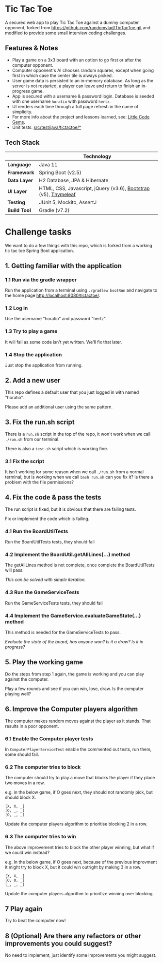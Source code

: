 # Tic Tac Toe

A secured web app to play Tic Tac Toe against a dummy computer opponent, forked from https://github.com/randomvlad/TicTacToe.git and modified to provide some small interview coding challenges.

## Features & Notes
* Play a game on a 3x3 board with an option to go first or after the computer opponent.
* Computer opponent's AI chooses random squares, except when going first in which case the center tile is always picked.
* User game data is persisted to an in-memory database. As long as the server is not restarted, a player can leave and return to finish an in-progress game.  
* App is secured with a username & password login. Database is seeded with one username `horatio` with password `hertz`.
* UI renders each time through a full page refresh in the name of simplicity.
* For more info about the project and lessons learned, see: [Little Code Gems](docs/code-gems.md).
* Unit tests: [src/test/java/tictactoe/*](src/test/java/tictactoe)

## Tech Stack
| | Technology |
|---|---|
| __Language__ | Java 11 |
| __Framework__ | Spring Boot (v2.5) |
| __Data Layer__ | H2 Database, JPA & Hibernate | 
| __UI Layer__ | HTML, CSS, Javascript, jQuery (v3.6), [Bootstrap](https://getbootstrap.com/) (v5), [Thymeleaf](http://www.thymeleaf.org/) |
| __Testing__ | JUnit 5, Mockito, AssertJ |
| __Build Tool__ | Gradle (v7.2) |


# Challenge tasks

We want to do a few things with this repo, which is forked from a working tic tac toe Spring Boot application.

## 1. Getting familiar with the application

### 1.1 Run via the gradle wrapper
Run the application from a terminal using `./gradlew bootRun` and navigate to the home page [http://localhost:8080/tictactoe/](http://localhost:8080/tictactoe/).

### 1.2 Log in
Use the username "horatio" and password "hertz".

### 1.3 Try to play a game
It will fail as some code isn't yet written. We'll fix that later.

### 1.4 Stop the application
Just stop the application from running.

## 2. Add a new user

This repo defines a default user that you just logged in with named "horatio".

Please add an additional user using the same pattern.

## 3. Fix the run.sh script

There is a `run.sh` script in the top of the repo, it won't work when we call `./run.sh` from our terminal.

There is also a `test.sh` script which is working fine.

### 3.1 Fix the script
It isn't working for some reason when we call `./run.sh` from a normal terminal, but is working when we call `bash run.sh` can you fix it? Is there a problem with the file permissions?

## 4. Fix the code & pass the tests

The run script is fixed, but it is obvious that there are failing tests.

Fix or implement the code which is failing.

### 4.1 Run the BoardUtilTests
Run the BoardUtilTests tests, they should fail

### 4.2 Implement the BoardUtil.getAllLines(...) method
The getAllLines method is not complete, once complete the BoardUtilTests will pass.

_This can be solved with simple iteration._

### 4.3 Run the GameServiceTests
Run the GameServiceTests tests, they should fail

### 4.4 Implement the GameService.evaluateGameState(...) method
This method is needed for the GameServiceTests to pass.

_Evaluate the state of the board, has anyone won? Is it a draw? Is it in progress?_

## 5. Play the working game
Do the steps from step 1 again, the game is working and you can play against the computer.

Play a few rounds and see if you can win, lose, draw. Is the computer playing well?

## 6. Improve the Computer players algorithm

The computer makes random moves against the player as it stands. That results in a poor opponent.

### 6.1 Enable the Computer player tests

In `ComputerPlayerServiceTest` enable the commented out tests, run them, some should fail.

### 6.2 The computer tries to block

The computer should try to play a move that blocks the player if they place two moves in a row.

e.g. in the below game, if O goes next, they should not randomly pick, but should block X.

```
[X, X, _]
[O, _, _]
[O, _, _]
```

Update the computer players algorithm to prioritise blocking 2 in a row.

### 6.3 The computer tries to win

The above improvement tries to block the other player winning, but what if we could win instead?

e.g. In the below game, if O goes next, because of the previous improvment it might try to block X, but it could win outright by making 3 in a row.

```
[X, X, _]
[O, O, _]
[_, _, _]
```

Update the computer players algorithm to prioritize winning over blocking.

## 7 Play again

Try to beat the computer now!

## 8 (Optional) Are there any refactors or other improvements you could suggest?

No need to implement, just identify some improvements you might suggest.

